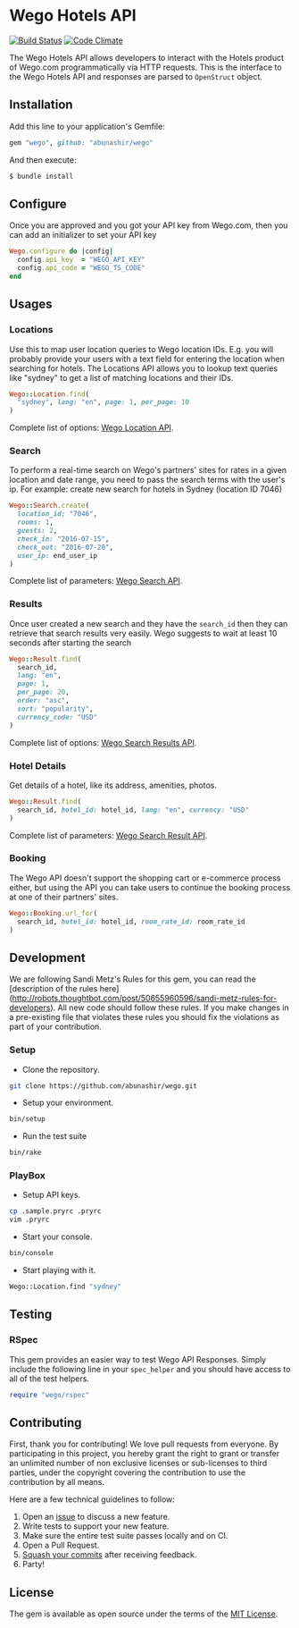 # Wego Hotels API

[![Build
Status](https://travis-ci.org/abunashir/wego.svg?branch=master)](https://travis-ci.org/abunashir/wego)
[![Code
Climate](https://codeclimate.com/github/abunashir/wego/badges/gpa.svg)](https://codeclimate.com/github/abunashir/wego)

The Wego Hotels API allows developers to interact with the Hotels product of
Wego.com programmatically via HTTP requests. This is the interface to the Wego
Hotels API and responses are parsed to `OpenStruct` object.

## Installation

Add this line to your application's Gemfile:

```ruby
gem "wego", github: "abunashir/wego"
```

And then execute:

```sh
$ bundle install
```

## Configure

Once you are approved and you got your API key from Wego.com, then you can add
an initializer to set your API key

```ruby
Wego.configure do |config|
  config.api_key  = "WEGO_API_KEY"
  config.api_code = "WEGO_TS_CODE"
end
```

## Usages

### Locations

Use this to map user location queries to Wego location IDs. E.g. you will
probably provide your users with a text field for entering the location when
searching for hotels. The Locations API allows you to lookup text queries like
"sydney" to get a list of matching locations and their IDs.

```ruby
Wego::Location.find(
  "sydney", lang: "en", page: 1, per_page: 10
)
```

Complete list of options: [Wego Location API].

### Search

To perform a real-time search on Wego's partners' sites for rates in a given
location and date range, you need to pass the search terms with the user's ip.
For example: create new search for hotels in Sydney (location ID 7046)

```ruby
Wego::Search.create(
  location_id: "7046",
  rooms: 1,
  guests: 2,
  check_in: "2016-07-15",
  check_out: "2016-07-20",
  user_ip: end_user_ip
)
```

Complete list of parameters: [Wego Search API].

### Results

Once user created a new search and they have the `search_id` then they can
retrieve that search results very easily. Wego suggests to wait at least
10 seconds after starting the search

```ruby
Wego::Result.find(
  search_id,
  lang: "en",
  page: 1,
  per_page: 20,
  order: "asc",
  sort: "popularity",
  currency_code: "USD"
)
```

Complete list of options: [Wego Search Results API].

### Hotel Details

Get details of a hotel, like its address, amenities, photos.

```ruby
Wego::Result.find(
  search_id, hotel_id: hotel_id, lang: "en", currency: "USD"
)
```

Complete list of parameters: [Wego Search Result API].

### Booking

The Wego API doesn't support the shopping cart or e-commerce process either, but
using the API you can take users to continue the booking process at one of
their partners' sites.

```ruby
Wego::Booking.url_for(
  search_id, hotel_id: hotel_id, room_rate_id: room_rate_id
)
```

## Development

We are following Sandi Metz's Rules for this gem, you can read the
[description of the rules here]
(http://robots.thoughtbot.com/post/50655960596/sandi-metz-rules-for-developers). All new code should follow these rules. If you make changes in a pre-existing
file that violates these rules you should fix the violations as part of
your contribution.

### Setup

* Clone the repository.

```sh
git clone https://github.com/abunashir/wego.git
```

* Setup your environment.

```sh
bin/setup
```

* Run the test suite

```sh
bin/rake
```

### PlayBox

* Setup API keys.

```sh
cp .sample.pryrc .pryrc
vim .pryrc
```

* Start your console.

```sh
bin/console
```

* Start playing with it.

```sh
Wego::Location.find "sydney"
```

## Testing

### RSpec

This gem provides an easier way to test Wego API Responses. Simply include the
following line in your `spec_helper` and you should have access to all of the
test helpers.

```ruby
require "wego/rspec"
```

## Contributing

First, thank you for contributing! We love pull requests from everyone. By
participating in this project, you hereby grant the right to grant or transfer
an unlimited number of non exclusive licenses or sub-licenses to third parties,
under the copyright covering the contribution to use the contribution by all
means.

Here are a few technical guidelines to follow:

1. Open an [issue][issues] to discuss a new feature.
1. Write tests to support your new feature.
1. Make sure the entire test suite passes locally and on CI.
1. Open a Pull Request.
1. [Squash your commits][squash] after receiving feedback.
1. Party!

[issues]: https://github.com/abunashir/wego/issues
[squash]: https://github.com/thoughtbot/guides/tree/master/protocol/git#write-a-feature


## License

The gem is available as open source under the terms of
the [MIT License](http://opensource.org/licenses/MIT).

[Wego Location API]: http://support.wan.travel/hc/en-us/articles/200713154#api_locations_search
[Wego Search API]: http://support.wan.travel/hc/en-us/articles/200713154#api_search_new
[Wego Search Results API]: http://support.wan.travel/hc/en-us/articles/200713154#api_search_search_id
[Wego Search Result API]: http://support.wan.travel/hc/en-us/articles/200713154#api_show_hotel_id
